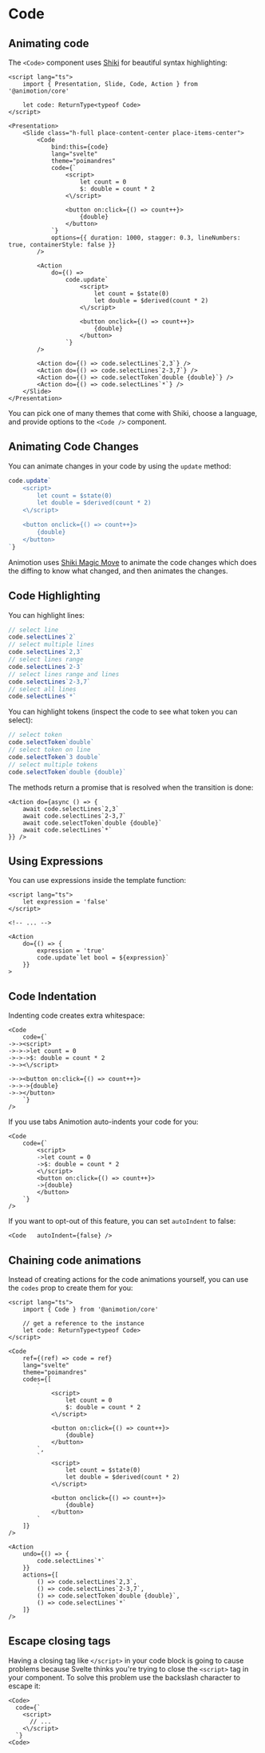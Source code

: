<script lang="ts">
	import CodeBlock from './code.svelte'
</script>

# Code

## Animating code

The `<Code>` component uses [Shiki](https://shiki.style/) for beautiful syntax highlighting:

<CodeBlock />

```svelte
<script lang="ts">
	import { Presentation, Slide, Code, Action } from '@animotion/core'

	let code: ReturnType<typeof Code>
</script>

<Presentation>
	<Slide class="h-full place-content-center place-items-center">
		<Code
			bind:this={code}
			lang="svelte"
			theme="poimandres"
			code={`
				<script>
					let count = 0
					$: double = count * 2
				<\/script>

				<button on:click={() => count++}>
					{double}
				</button>
			`}
			options={{ duration: 1000, stagger: 0.3, lineNumbers: true, containerStyle: false }}
		/>

		<Action
			do={() =>
				code.update`
					<script>
						let count = $state(0)
						let double = $derived(count * 2)
					<\/script>

					<button onclick={() => count++}>
						{double}
					</button>
				`}
		/>

		<Action do={() => code.selectLines`2,3`} />
		<Action do={() => code.selectLines`2-3,7`} />
		<Action do={() => code.selectToken`double {double}`} />
		<Action do={() => code.selectLines`*`} />
	</Slide>
</Presentation>
```

You can pick one of many themes that come with Shiki, choose a language, and provide options to the `<Code />` component.

## Animating Code Changes

You can animate changes in your code by using the `update` method:

```ts
code.update`
	<script>
		let count = $state(0)
		let double = $derived(count * 2)
	<\/script>

	<button onclick={() => count++}>
		{double}
	</button>
`}
```

Animotion uses [Shiki Magic Move](https://shiki-magic-move.netlify.app/) to animate the code changes which does the diffing to know what changed, and then animates the changes.

## Code Highlighting

You can highlight lines:

```ts
// select line
code.selectLines`2`
// select multiple lines
code.selectLines`2,3`
// select lines range
code.selectLines`2-3`
// select lines range and lines
code.selectLines`2-3,7`
// select all lines
code.selectLines`*`
```

You can highlight tokens (inspect the code to see what token you can select):

```ts
// select token
code.selectToken`double`
// select token on line
code.selectToken`3 double`
// select multiple tokens
code.selectToken`double {double}`
```

The methods return a promise that is resolved when the transition is done:

```svelte
<Action do={async () => {
	await code.selectLines`2,3`
	await code.selectLines`2-3,7`
	await code.selectToken`double {double}`
	await code.selectLines`*`
}} />
```


## Using Expressions

You can use expressions inside the template function:

```svelte
<script lang="ts">
	let expression = 'false'
</script>

<!-- ... -->

<Action
	do={() => {
		expression = 'true'
		code.update`let bool = ${expression}`		
	}}
>
```

## Code Indentation

Indenting code creates extra whitespace:

```svelte
<Code
	code={`
->-><script>
->->->let count = 0
->->->$: double = count * 2
->-><\/script>

->-><button on:click={() => count++}>
->->->{double}
->-></button>
	`}
/>
```

If you use tabs Animotion auto-indents your code for you:

```svelte
<Code
	code={`
		<script>
		->let count = 0
		->$: double = count * 2
		<\/script>
		<button on:click={() => count++}>
		->{double}
		</button>
	`}
/>
```

If you want to opt-out of this feature, you can set `autoIndent` to false:


```svelte
<Code	autoIndent={false} />
```


## Chaining code animations

Instead of creating actions for the code animations yourself, you can use the `codes` prop to create them for you:

```svelte
<script lang="ts">
	import { Code } from '@animotion/core'

	// get a reference to the instance
	let code: ReturnType<typeof Code>
</script>

<Code
	ref={(ref) => code = ref}
	lang="svelte"
	theme="poimandres"
	codes={[
		`
			<script>
				let count = 0
				$: double = count * 2
			<\/script>

			<button on:click={() => count++}>
				{double}
			</button>
		`,
		`
			<script>
				let count = $state(0)
				let double = $derived(count * 2)
			<\/script>

			<button onclick={() => count++}>
				{double}
			</button>
		`
	]}
/>

<Action
	undo={() => {
		code.selectLines`*`
	}}
	actions={[
		() => code.selectLines`2,3`,
		() => code.selectLines`2-3,7`,
		() => code.selectToken`double {double}`,
		() => code.selectLines`*`
	]}
/>
```

## Escape closing tags

Having a closing tag like `</script>` in your code block is going to cause problems because Svelte thinks you're trying to close the `<script>` tag in your component. To solve this problem use the backslash character to escape it:

```svelte
<Code>
  code={`
    <script>
      // ...
    <\/script>
  `}
<Code>
```
